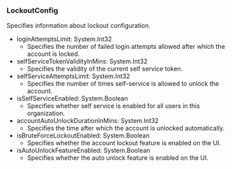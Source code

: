 ### LockoutConfig
Specifies information about lockout configuration.

- loginAttemptsLimit: System.Int32
  - Specifies the number of failed login attempts allowed after which the account is locked.
- selfServiceTokenValidityInMins: System.Int32
  - Specifies the validity of the current self service token.
- selfServiceAttemptsLimit: System.Int32
  - Specifies the number of times self-service is allowed to unlock the account.
- isSelfServiceEnabled: System.Boolean
  - Specifies whether self service is enabled for all users in this organization.
- accountAutoUnlockDurationInMins: System.Int32
  - Specifies the time after which the account is unlocked automatically.
- isBruteForceLockoutEnabled: System.Boolean
  - Specifies whether the account lockout feature is enabled on the UI.
- isAutoUnlockFeatureEnabled: System.Boolean
  - Specifies whether the auto unlock feature is enabled on the UI.
